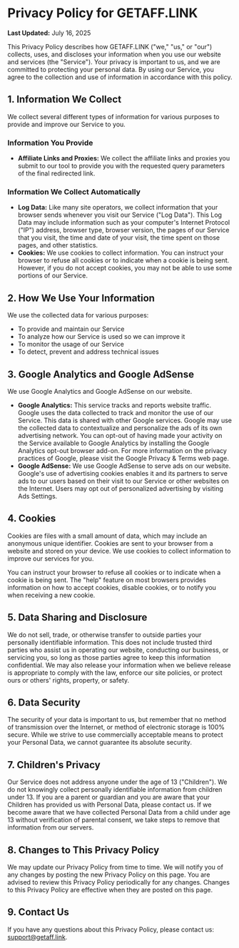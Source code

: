 # Privacy Policy for GETAFF.LINK

**Last Updated:** July 16, 2025

This Privacy Policy describes how GETAFF.LINK ("we," "us," or "our") collects, uses, and discloses your information when you use our website and services (the "Service"). Your privacy is important to us, and we are committed to protecting your personal data. By using our Service, you agree to the collection and use of information in accordance with this policy.

## 1. Information We Collect

We collect several different types of information for various purposes to provide and improve our Service to you.

### Information You Provide

*   **Affiliate Links and Proxies:** We collect the affiliate links and proxies you submit to our tool to provide you with the requested query parameters of the final redirected link.

### Information We Collect Automatically

*   **Log Data:** Like many site operators, we collect information that your browser sends whenever you visit our Service ("Log Data"). This Log Data may include information such as your computer's Internet Protocol ("IP") address, browser type, browser version, the pages of our Service that you visit, the time and date of your visit, the time spent on those pages, and other statistics.
*   **Cookies:** We use cookies to collect information. You can instruct your browser to refuse all cookies or to indicate when a cookie is being sent. However, if you do not accept cookies, you may not be able to use some portions of our Service.

## 2. How We Use Your Information

We use the collected data for various purposes:

*   To provide and maintain our Service
*   To analyze how our Service is used so we can improve it
*   To monitor the usage of our Service
*   To detect, prevent and address technical issues

## 3. Google Analytics and Google AdSense

We use Google Analytics and Google AdSense on our website.

*   **Google Analytics:** This service tracks and reports website traffic. Google uses the data collected to track and monitor the use of our Service. This data is shared with other Google services. Google may use the collected data to contextualize and personalize the ads of its own advertising network. You can opt-out of having made your activity on the Service available to Google Analytics by installing the Google Analytics opt-out browser add-on. For more information on the privacy practices of Google, please visit the Google Privacy & Terms web page.
*   **Google AdSense:** We use Google AdSense to serve ads on our website. Google's use of advertising cookies enables it and its partners to serve ads to our users based on their visit to our Service or other websites on the Internet. Users may opt out of personalized advertising by visiting Ads Settings.

## 4. Cookies

Cookies are files with a small amount of data, which may include an anonymous unique identifier. Cookies are sent to your browser from a website and stored on your device. We use cookies to collect information to improve our services for you.

You can instruct your browser to refuse all cookies or to indicate when a cookie is being sent. The "help" feature on most browsers provides information on how to accept cookies, disable cookies, or to notify you when receiving a new cookie.

## 5. Data Sharing and Disclosure

We do not sell, trade, or otherwise transfer to outside parties your personally identifiable information. This does not include trusted third parties who assist us in operating our website, conducting our business, or servicing you, so long as those parties agree to keep this information confidential. We may also release your information when we believe release is appropriate to comply with the law, enforce our site policies, or protect ours or others' rights, property, or safety.

## 6. Data Security

The security of your data is important to us, but remember that no method of transmission over the Internet, or method of electronic storage is 100% secure. While we strive to use commercially acceptable means to protect your Personal Data, we cannot guarantee its absolute security.

## 7. Children's Privacy

Our Service does not address anyone under the age of 13 ("Children"). We do not knowingly collect personally identifiable information from children under 13. If you are a parent or guardian and you are aware that your Children has provided us with Personal Data, please contact us. If we become aware that we have collected Personal Data from a child under age 13 without verification of parental consent, we take steps to remove that information from our servers.

## 8. Changes to This Privacy Policy

We may update our Privacy Policy from time to time. We will notify you of any changes by posting the new Privacy Policy on this page. You are advised to review this Privacy Policy periodically for any changes. Changes to this Privacy Policy are effective when they are posted on this page.

## 9. Contact Us

If you have any questions about this Privacy Policy, please contact us: support@getaff.link.